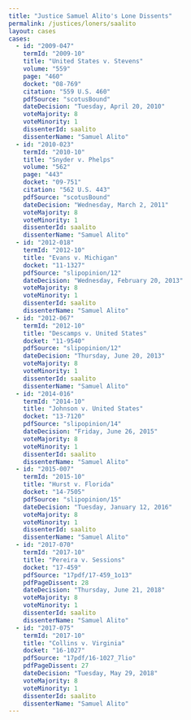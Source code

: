 ```yaml
---
title: "Justice Samuel Alito's Lone Dissents"
permalink: /justices/loners/saalito
layout: cases
cases:
  - id: "2009-047"
    termId: "2009-10"
    title: "United States v. Stevens"
    volume: "559"
    page: "460"
    docket: "08-769"
    citation: "559 U.S. 460"
    pdfSource: "scotusBound"
    dateDecision: "Tuesday, April 20, 2010"
    voteMajority: 8
    voteMinority: 1
    dissenterId: saalito
    dissenterName: "Samuel Alito"
  - id: "2010-023"
    termId: "2010-10"
    title: "Snyder v. Phelps"
    volume: "562"
    page: "443"
    docket: "09-751"
    citation: "562 U.S. 443"
    pdfSource: "scotusBound"
    dateDecision: "Wednesday, March 2, 2011"
    voteMajority: 8
    voteMinority: 1
    dissenterId: saalito
    dissenterName: "Samuel Alito"
  - id: "2012-018"
    termId: "2012-10"
    title: "Evans v. Michigan"
    docket: "11-1327"
    pdfSource: "slipopinion/12"
    dateDecision: "Wednesday, February 20, 2013"
    voteMajority: 8
    voteMinority: 1
    dissenterId: saalito
    dissenterName: "Samuel Alito"
  - id: "2012-067"
    termId: "2012-10"
    title: "Descamps v. United States"
    docket: "11-9540"
    pdfSource: "slipopinion/12"
    dateDecision: "Thursday, June 20, 2013"
    voteMajority: 8
    voteMinority: 1
    dissenterId: saalito
    dissenterName: "Samuel Alito"
  - id: "2014-016"
    termId: "2014-10"
    title: "Johnson v. United States"
    docket: "13-7120"
    pdfSource: "slipopinion/14"
    dateDecision: "Friday, June 26, 2015"
    voteMajority: 8
    voteMinority: 1
    dissenterId: saalito
    dissenterName: "Samuel Alito"
  - id: "2015-007"
    termId: "2015-10"
    title: "Hurst v. Florida"
    docket: "14-7505"
    pdfSource: "slipopinion/15"
    dateDecision: "Tuesday, January 12, 2016"
    voteMajority: 8
    voteMinority: 1
    dissenterId: saalito
    dissenterName: "Samuel Alito"
  - id: "2017-070"
    termId: "2017-10"
    title: "Pereira v. Sessions"
    docket: "17-459"
    pdfSource: "17pdf/17-459_1o13"
    pdfPageDissent: 28
    dateDecision: "Thursday, June 21, 2018"
    voteMajority: 8
    voteMinority: 1
    dissenterId: saalito
    dissenterName: "Samuel Alito"
  - id: "2017-075"
    termId: "2017-10"
    title: "Collins v. Virginia"
    docket: "16-1027"
    pdfSource: "17pdf/16-1027_7lio"
    pdfPageDissent: 27
    dateDecision: "Tuesday, May 29, 2018"
    voteMajority: 8
    voteMinority: 1
    dissenterId: saalito
    dissenterName: "Samuel Alito"
---
```

